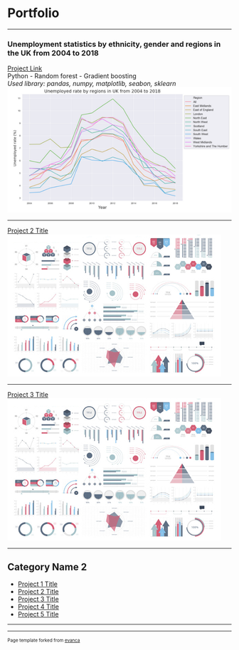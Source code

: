 # Portfolio
---

### Unemployment statistics by ethnicity, gender and regions in the UK from 2004 to 2018
[Project Link](https://nbviewer.jupyter.org/github/Janette-Le/Python1/blob/main/ABC.ipynb)\
Python - Random forest - Gradient boosting\
*Used library: pandas, numpy, matplotlib, seabon, sklearn*\
<img src="images/Python 1.PNG?raw=true"/>

---
[Project 2 Title](/pdf/sample_presentation.pdf)
<img src="images/dummy_thumbnail.jpg?raw=true"/>

---
[Project 3 Title](http://example.com/)
<img src="images/dummy_thumbnail.jpg?raw=true"/>

---

## Category Name 2

- [Project 1 Title](http://example.com/)
- [Project 2 Title](http://example.com/)
- [Project 3 Title](http://example.com/)
- [Project 4 Title](http://example.com/)
- [Project 5 Title](http://example.com/)

---




---
<p style="font-size:10px">Page template forked from <a href="https://github.com/evanca/quick-portfolio">evanca</a></p>
<!-- Remove above link if you don't want to attibute -->
